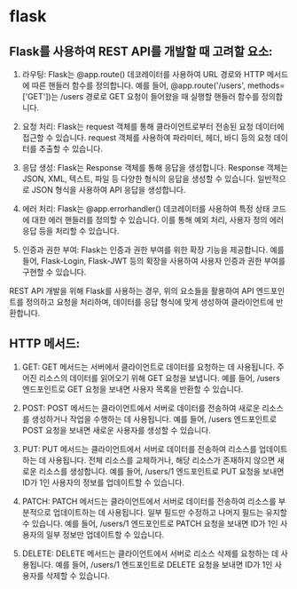 # flask

## Flask를 사용하여 REST API를 개발할 때 고려할 요소:

1. 라우팅: Flask는 @app.route() 데코레이터를 사용하여 URL 경로와 HTTP 메서드에 따른 핸들러 함수를 정의합니다. 예를 들어, @app.route('/users', methods=['GET'])는 /users 경로로 GET 요청이 들어왔을 때 실행할 핸들러 함수를 정의합니다.

2. 요청 처리: Flask는 request 객체를 통해 클라이언트로부터 전송된 요청 데이터에 접근할 수 있습니다. request 객체를 사용하여 파라미터, 헤더, 바디 등의 요청 데이터를 추출할 수 있습니다.

3. 응답 생성: Flask는 Response 객체를 통해 응답을 생성합니다. Response 객체는 JSON, XML, 텍스트, 파일 등 다양한 형식의 응답을 생성할 수 있습니다. 일반적으로 JSON 형식을 사용하여 API 응답을 생성합니다.

4. 에러 처리: Flask는 @app.errorhandler() 데코레이터를 사용하여 특정 상태 코드에 대한 에러 핸들러를 정의할 수 있습니다. 이를 통해 예외 처리, 사용자 정의 에러 응답 등을 처리할 수 있습니다.

5. 인증과 권한 부여: Flask는 인증과 권한 부여를 위한 확장 기능을 제공합니다. 예를 들어, Flask-Login, Flask-JWT 등의 확장을 사용하여 사용자 인증과 권한 부여를 구현할 수 있습니다.

REST API 개발을 위해 Flask를 사용하는 경우, 위의 요소들을 활용하여 API 엔드포인트를 정의하고 요청을 처리하며, 데이터를 응답 형식에 맞게 생성하여 클라이언트에 반환합니다.


## HTTP 메서드: 
1. GET: GET 메서드는 서버에서 클라이언트로 데이터를 요청하는 데 사용됩니다. 주어진 리소스의 데이터를 읽어오기 위해 GET 요청을 보냅니다. 예를 들어, /users 엔드포인트로 GET 요청을 보내면 사용자 목록을 반환할 수 있습니다.

2. POST: POST 메서드는 클라이언트에서 서버로 데이터를 전송하여 새로운 리소스를 생성하거나 작업을 수행하는 데 사용됩니다. 예를 들어, /users 엔드포인트로 POST 요청을 보내면 새로운 사용자를 생성할 수 있습니다.

3. PUT: PUT 메서드는 클라이언트에서 서버로 데이터를 전송하여 리소스를 업데이트하는 데 사용됩니다. 전체 리소스를 교체하거나, 해당 리소스가 존재하지 않으면 새로운 리소스를 생성합니다. 예를 들어, /users/1 엔드포인트로 PUT 요청을 보내면 ID가 1인 사용자의 정보를 업데이트할 수 있습니다.

4. PATCH: PATCH 메서드는 클라이언트에서 서버로 데이터를 전송하여 리소스를 부분적으로 업데이트하는 데 사용됩니다. 일부 필드만 수정하고 나머지 필드는 유지할 수 있습니다. 예를 들어, /users/1 엔드포인트로 PATCH 요청을 보내면 ID가 1인 사용자의 일부 정보만 업데이트할 수 있습니다.

5. DELETE: DELETE 메서드는 클라이언트에서 서버로 리소스 삭제를 요청하는 데 사용됩니다. 예를 들어, /users/1 엔드포인트로 DELETE 요청을 보내면 ID가 1인 사용자를 삭제할 수 있습니다.
